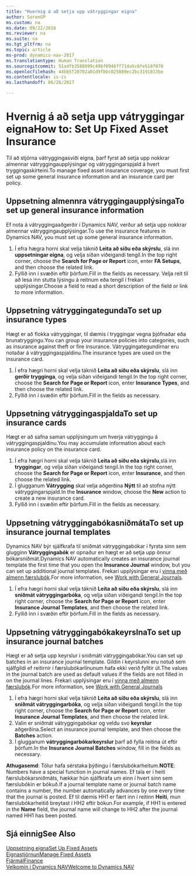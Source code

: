 ```yaml
---
title: "Hvernig á að setja upp vátryggingar eigna"
author: SorenGP
ms.custom: na
ms.date: 09/22/2016
ms.reviewer: na
ms.suite: na
ms.tgt_pltfrm: na
ms.topic: article
ms-prod: dynamics-nav-2017
ms.translationtype: Human Translation
ms.sourcegitcommit: 51adfb3588099c496f0946ff71da5c6fe518f070
ms.openlocfilehash: 44bb5f20702a01d9fbbc025889ec2bc3191813be
ms.contentlocale: is-is
ms.lasthandoff: 06/26/2017

---
```


# <a name="how-to-set-up-fixed-asset-insurance"></a><span data-ttu-id="5a360-102">Hvernig á að setja upp vátryggingar eigna</span><span class="sxs-lookup"><span data-stu-id="5a360-102">How to: Set Up Fixed Asset Insurance</span></span>
<span data-ttu-id="5a360-103">Til að stjórna vátryggingasviði eigna, þarf fyrst að setja upp nokkrar almennar vátryggingaupplýsingar og vátryggingarspjald á hvert tryggingaskírteini.</span><span class="sxs-lookup"><span data-stu-id="5a360-103">To manage fixed asset insurance coverage, you must first set up some general insurance information and an insurance card per policy.</span></span>

## <a name="to-set-up-general-insurance-information"></a><span data-ttu-id="5a360-104">Uppsetning almennra vátryggingaupplýsinga</span><span class="sxs-lookup"><span data-stu-id="5a360-104">To set up general insurance information</span></span>  
<span data-ttu-id="5a360-105">Ef nota á vátryggingaaðgerðir í Dynamics NAV, verður að setja upp nokkrar almennar vátryggingaupplýsingar.</span><span class="sxs-lookup"><span data-stu-id="5a360-105">To use the insurance features in Dynamics NAV, you must set up some general insurance information.</span></span>  
1. <span data-ttu-id="5a360-106">Í efra hægra horni skal velja táknið **Leita að síðu eða skýrslu**, slá inn **uppsetningar eigna**, og velja síðan viðeigandi tengil.</span><span class="sxs-lookup"><span data-stu-id="5a360-106">In the top right corner, choose the **Search for Page or Report** icon, enter **FA Setups**, and then choose the related link.</span></span>  
2. <span data-ttu-id="5a360-107">Fyllið inn í svæðin eftir þörfum.</span><span class="sxs-lookup"><span data-stu-id="5a360-107">Fill in the fields as necessary.</span></span> <span data-ttu-id="5a360-108">Velja reit til að lesa inn stutta lýsingu á reitnum eða tengil í frekari upplýsingar.</span><span class="sxs-lookup"><span data-stu-id="5a360-108">Choose a field to read a short description of the field or link to more information.</span></span>  

## <a name="to-set-up-insurance-types"></a><span data-ttu-id="5a360-109">Uppsetning vátryggingategunda</span><span class="sxs-lookup"><span data-stu-id="5a360-109">To set up insurance types</span></span>  
<span data-ttu-id="5a360-110">Hægt er að flokka vátryggingar, til dæmis í tryggingar vegna þjófnaðar eða brunatryggingu.</span><span class="sxs-lookup"><span data-stu-id="5a360-110">You can group your insurance policies into categories, such as insurance against theft or fire insurance.</span></span> <span data-ttu-id="5a360-111">Vátryggingategundirnar eru notaðar á vátryggingaspjaldinu.</span><span class="sxs-lookup"><span data-stu-id="5a360-111">The insurance types are used on the insurance card.</span></span>
1. <span data-ttu-id="5a360-112">Í efra hægri horni skal velja táknið **Leita að síðu eða skýrslu**, slá inn **gerðir trygginga**, og velja síðan viðeigandi tengil.</span><span class="sxs-lookup"><span data-stu-id="5a360-112">In the top right corner, choose the **Search for Page or Report** icon, enter **Insurance Types**, and then choose the related link.</span></span>  
2. <span data-ttu-id="5a360-113">Fyllið inn í svæðin eftir þörfum.</span><span class="sxs-lookup"><span data-stu-id="5a360-113">Fill in the fields as necessary.</span></span>

## <a name="to-set-up-insurance-cards"></a><span data-ttu-id="5a360-114">Uppsetning vátryggingaspjalda</span><span class="sxs-lookup"><span data-stu-id="5a360-114">To set up insurance cards</span></span>  
<span data-ttu-id="5a360-115">Hægt er að safna saman upplýsingum um hverja vátryggingu á vátryggingaspjaldinu.</span><span class="sxs-lookup"><span data-stu-id="5a360-115">You may accumulate information about each insurance policy on the insurance card.</span></span>  
1. <span data-ttu-id="5a360-116">Í efra hægri horni skal velja táknið **Leita að síðu eða skýrslu**,slá inn **tryggingar**, og velja síðan viðeigandi tengil.</span><span class="sxs-lookup"><span data-stu-id="5a360-116">In the top right corner, choose the **Search for Page or Report** icon, enter **Insurance**, and then choose the related link.</span></span>  
2. <span data-ttu-id="5a360-117">Í glugganum **Vátrygging** skal velja aðgerðina **Nýtt** til að stofna nýtt vátryggingarspjald.</span><span class="sxs-lookup"><span data-stu-id="5a360-117">In the **Insurance** window, choose the **New** action to create a  new insurance card.</span></span>  
3. <span data-ttu-id="5a360-118">Fyllið inn í svæðin eftir þörfum.</span><span class="sxs-lookup"><span data-stu-id="5a360-118">Fill in the fields as necessary.</span></span>

## <a name="to-set-up-insurance-journal-templates"></a><span data-ttu-id="5a360-119">Uppsetning vátryggingabókasniðmáta</span><span class="sxs-lookup"><span data-stu-id="5a360-119">To set up insurance journal templates</span></span>  
<span data-ttu-id="5a360-120">Dynamics NAV býr sjálfkrafa til sniðmát vátryggingabókar í fyrsta sinn sem glugginn **Vátryggingabók** er opnaður en hægt er að setja upp önnur bókarsniðmát.</span><span class="sxs-lookup"><span data-stu-id="5a360-120">Dynamics NAV automatically creates an insurance journal template the first time that you open the **Insurance Journal** window, but you can set up additional journal templates.</span></span> <span data-ttu-id="5a360-121">Frekari upplýsingar eru í [vinna með almenn færslubók](ui-work-general-journals.md).</span><span class="sxs-lookup"><span data-stu-id="5a360-121">For more information, see [Work with General Journals](ui-work-general-journals.md).</span></span>  
1. <span data-ttu-id="5a360-122">Í efra hægri horni skal velja táknið **Leita að síðu eða skýrslu**, slá inn **sniðmát vátryggingarbóka**, og velja síðan viðeigandi tengil.</span><span class="sxs-lookup"><span data-stu-id="5a360-122">In the top right corner, choose the **Search for Page or Report** icon, enter **Insurance Journal Templates**, and then choose the related link.</span></span>  
2. <span data-ttu-id="5a360-123">Fyllið inn í svæðin eftir þörfum.</span><span class="sxs-lookup"><span data-stu-id="5a360-123">Fill in the fields as necessary.</span></span>

## <a name="to-set-up-insurance-journal-batches"></a><span data-ttu-id="5a360-124">Uppsetning vátryggingabókakeyrslna</span><span class="sxs-lookup"><span data-stu-id="5a360-124">To set up insurance journal batches</span></span>  
<span data-ttu-id="5a360-125">Hægt er að setja upp keyrslur í sniðmáti vátryggingabókar.</span><span class="sxs-lookup"><span data-stu-id="5a360-125">You can set up batches in an insurance journal template.</span></span> <span data-ttu-id="5a360-126">Gildin í keyrslunni eru notuð sem sjálfgildi ef reitirnir í færslubókarlínunum hafa ekki verið fylltir út.</span><span class="sxs-lookup"><span data-stu-id="5a360-126">The values in the journal batch are used as default values if the fields are not filled in on the journal lines.</span></span> <span data-ttu-id="5a360-127">Frekari upplýsingar eru í [vinna með almenn færslubók](ui-work-general-journals.md).</span><span class="sxs-lookup"><span data-stu-id="5a360-127">For more information, see [Work with General Journals](ui-work-general-journals.md)</span></span>  
1. <span data-ttu-id="5a360-128">Í efra hægri horni skal velja táknið **Leita að síðu eða skýrslu**, slá inn **sniðmát vátryggingarbóka**, og velja síðan viðeigandi tengil.</span><span class="sxs-lookup"><span data-stu-id="5a360-128">In the top right corner, choose the **Search for Page or Report** icon, enter **Insurance Journal Templates**, and then choose the related link.</span></span>  
2. <span data-ttu-id="5a360-129">Valin er sniðmát vátryggingabókar og veldu svo **keyrslur** aðgerðina.</span><span class="sxs-lookup"><span data-stu-id="5a360-129">Select an insurance journal template, and then choose the **Batches** action.</span></span>
3. <span data-ttu-id="5a360-130">Í glugganum **vátryggingarbókarkeyrslur** þarf að fylla reitina út eftir þörfum.</span><span class="sxs-lookup"><span data-stu-id="5a360-130">In the **Insurance Journal Batches** window, fill in the fields as necessary.</span></span>

<span data-ttu-id="5a360-131">**Athugasemd**: Tölur hafa sérstaka þýðingu í færslubókarheitum.</span><span class="sxs-lookup"><span data-stu-id="5a360-131">**NOTE**: Numbers have a special function in journal names.</span></span> <span data-ttu-id="5a360-132">Ef tala er í heiti færslubókarsniðmáts, hækkar hún sjálfkrafa um einn í hvert sinn sem færslubókin er bókuð.</span><span class="sxs-lookup"><span data-stu-id="5a360-132">If a journal template name or journal batch name contains a number, the number automatically advances by one every time that the journal is posted.</span></span> <span data-ttu-id="5a360-133">Ef til dæmis HH1 er fært inn í reitinn **Heiti**, mun færslubókarheitið breytast í HH2 eftir bókun.</span><span class="sxs-lookup"><span data-stu-id="5a360-133">For example, if HH1 is entered in the **Name** field, the journal name will change to HH2 after the journal named HH1 has been posted.</span></span>

## <a name="see-also"></a><span data-ttu-id="5a360-134">Sjá einnig</span><span class="sxs-lookup"><span data-stu-id="5a360-134">See Also</span></span>
[<span data-ttu-id="5a360-135">Uppsetning eigna</span><span class="sxs-lookup"><span data-stu-id="5a360-135">Set Up Fixed Assets</span></span>](fa-setup.md)  
[<span data-ttu-id="5a360-136">Eignastjórnun</span><span class="sxs-lookup"><span data-stu-id="5a360-136">Manage Fixed Assets</span></span>](fa-manage.md)  
[<span data-ttu-id="5a360-137">Fjármál</span><span class="sxs-lookup"><span data-stu-id="5a360-137">Finance</span></span>](finance-setup.md)  
[<span data-ttu-id="5a360-138">Velkomin í Dynamics NAV</span><span class="sxs-lookup"><span data-stu-id="5a360-138">Welcome to Dynamics NAV</span></span>](across-get-started.md)

